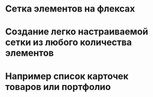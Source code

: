 # Сетка элементов на флексах

# Создание легко настраиваемой сетки из любого количества элементов
# Например список карточек товаров или портфолио
